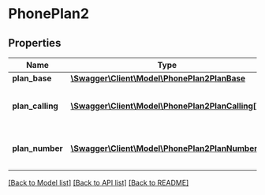 # PhonePlan2

## Properties
Name | Type | Description | Notes
------------ | ------------- | ------------- | -------------
**plan_base** | [**\Swagger\Client\Model\PhonePlan2PlanBase**](PhonePlan2PlanBase.md) |  | [optional] 
**plan_calling** | [**\Swagger\Client\Model\PhonePlan2PlanCalling[]**](PhonePlan2PlanCalling.md) | Additional phone calling plans. | [optional] 
**plan_number** | [**\Swagger\Client\Model\PhonePlan2PlanNumber[]**](PhonePlan2PlanNumber.md) | Additional phone number plans. | [optional] 

[[Back to Model list]](../README.md#documentation-for-models) [[Back to API list]](../README.md#documentation-for-api-endpoints) [[Back to README]](../README.md)


